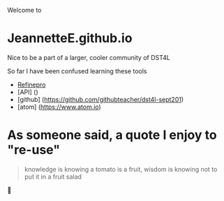 Welcome to
# JeannetteE.github.io

Nice to be a part of a larger, cooler community of DST4L

So far I have been confused learning these tools

* [Refinepro](https://app.refinepro.com)
* [API] ()
* [github] (https://github.com/githubteacher/dst4l-sept201)
* [atom] (https://www.atom.io)

# As someone said, a quote I enjoy to "re-use"
> knowledge is knowing a tomato is a fruit,
> wisdom is knowing not to put it in a fruit salad

:tada:
